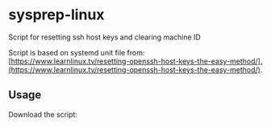 # sysprep-linux
Script for resetting ssh host keys and clearing machine ID

Script is based on systemd unit file from:
[https://www.learnlinux.tv/resetting-openssh-host-keys-the-easy-method/].(https://www.learnlinux.tv/resetting-openssh-host-keys-the-easy-method/).

## Usage

Download the script:
```shell
 
```





